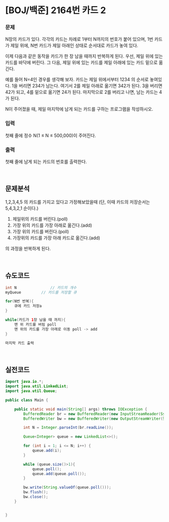 # [BOJ/백준] 2164번 카드 2

### 문제

N장의 카드가 있다. 각각의 카드는 차례로 1부터 N까지의 번호가 붙어 있으며, 1번 카드가 제일 위에, N번 카드가 제일 아래인 상태로 순서대로 카드가 놓여 있다.

이제 다음과 같은 동작을 카드가 한 장 남을 때까지 반복하게 된다. 우선, 제일 위에 있는 카드를 바닥에 버린다. 그 다음, 제일 위에 있는 카드를 제일 아래에 있는 카드 밑으로 옮긴다.

예를 들어 N=4인 경우를 생각해 보자. 카드는 제일 위에서부터 1234 의 순서로 놓여있다. 1을 버리면 234가 남는다. 여기서 2를 제일 아래로 옮기면 342가 된다. 3을 버리면 42가 되고, 4를 밑으로 옮기면 24가 된다. 마지막으로 2를 버리고 나면, 남는 카드는 4가 된다.

N이 주어졌을 때, 제일 마지막에 남게 되는 카드를 구하는 프로그램을 작성하시오.

### 입력

첫째 줄에 정수 N(1 ≤ N ≤ 500,000)이 주어진다.

### 출력

첫째 줄에 남게 되는 카드의 번호를 출력한다.

<br/>

## 문제분석

1,2,3,4,5 의 카드를 가지고 있다고 가정해보았을때 (단, 이때 카드의 저장순서는 5,4,3,2,1 순이다.)

1. 제일위의 카드를 버린다.(poll)
2. 가장 위의 카드를 가장 아래로 옮긴다.(add)
3. 가장 위의 카드를 버린다.(poll)
4. 가장위의 카드를 가장 아래 카드로 옮긴다.(add)

의 과정을 반복하게 된다.

<br/>

## 슈도코드


```java
int N				// 카드의 개수
myQueue			// 카드를 저장할 큐

for(N번 반복){
	큐에 카드 저장a
}

while(카드가 1장 남을 때 까지){
	맨 위 카드를 버림 poll
	맨 위의 카드를 가장 아래로 이동 poll -> add
}

마지막 카드 출력
```

<br/>

## 실전코드

```java
import java.io.*;
import java.util.LinkedList;
import java.util.Queue;

public class Main {

    public static void main(String[] args) throws IOException {
        BufferedReader br = new BufferedReader(new InputStreamReader(System.in));
        BufferedWriter bw = new BufferedWriter(new OutputStreamWriter(System.out));

        int N = Integer.parseInt(br.readLine());

        Queue<Integer> queue = new LinkedList<>();

        for (int i = 1; i <= N; i++) {
            queue.add(i);
        }

        while (queue.size()>1){
            queue.poll();
            queue.add(queue.poll());
        }

        bw.write(String.valueOf(queue.poll()));
        bw.flush();
        bw.close();
    }


}
```
